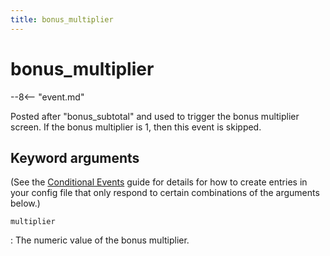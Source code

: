 ```yaml
---
title: bonus_multiplier
---
```


# bonus_multiplier


--8<-- "event.md"

Posted after "bonus_subtotal" and used to trigger the bonus multiplier
screen. If the bonus multiplier is 1, then this event is skipped.

## Keyword arguments

(See the [Conditional Events](overview/conditional.md)
guide for details for how to create entries in your config file that
only respond to certain combinations of the arguments below.)

`multiplier`

:   The numeric value of the bonus multiplier.
